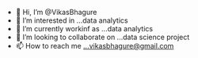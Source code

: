 - 👋 Hi, I’m @VikasBhagure
- 👀 I’m interested in ...data analytics
- 🌱 I’m currently workinf as ...data analytics
- 💞️ I’m looking to collaborate on ...data science project
- 📫 How to reach me ...vikasbhagure@gmail.com

<!---
vicky018/vicky018 is a ✨ special ✨ repository because its `README.md` (this file) appears on your GitHub profile.
You can click the Preview link to take a look at your changes.
--->
